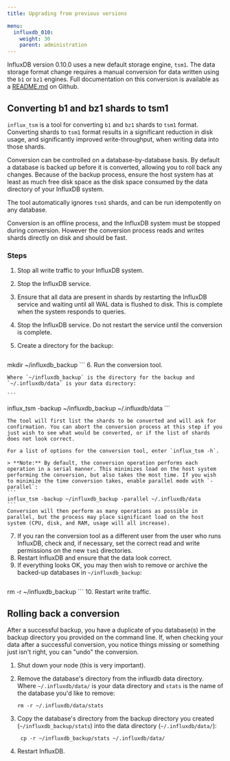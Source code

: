 ```yaml
---
title: Upgrading from previous versions

menu:
  influxdb_010:
    weight: 30
    parent: administration
---
```


InfluxDB version 0.10.0 uses a new default storage engine, `tsm1`.
The data storage format change requires a manual conversion for data written using the `b1` or `bz1` engines.
Full documentation on this conversion is available as a [README.md](https://github.com/influxdata/influxdb/tree/master/cmd/influx_tsm) on Github.

## Converting b1 and bz1 shards to tsm1

`influx_tsm` is a tool for converting `b1` and `bz1` shards to `tsm1` format.
Converting shards to `tsm1` format results in a significant reduction in disk usage, and significantly improved write-throughput, when writing data into those shards.

Conversion can be controlled on a database-by-database basis.
By default a database is backed up before it is converted, allowing you to roll back any changes.
Because of the backup process, ensure the host system has at least as much free disk space as the disk space consumed by the data directory of your InfluxDB system.

The tool automatically ignores `tsm1` shards, and can be run idempotently on any database.

Conversion is an offline process, and the InfluxDB system must be stopped during conversion.
However the conversion process reads and writes shards directly on disk and should be fast.

### Steps


1. Stop all write traffic to your InfluxDB system.
2. Stop the InfluxDB service.
3. Ensure that all data are present in shards by restarting the InfluxDB service and waiting until all WAL data is flushed to disk. This is complete when the system responds to queries.
4. Stop the InfluxDB service. Do not restart the service until the conversion is complete.
5. Create a directory for the backup:

    ```
mkdir ~/influxdb_backup
    ```
6. Run the conversion tool.

    Where `~/influxdb_backup` is the directory for the backup and `~/.influxdb/data` is your data directory:

    ```
influx_tsm -backup ~/influxdb_backup ~/.influxdb/data
    ```

    The tool will first list the shards to be converted and will ask for confirmation. You can abort the conversion process at this step if you just wish to see what would be converted, or if the list of shards does not look correct.

    For a list of options for the conversion tool, enter `influx_tsm -h`.

    > **Note:** By default, the conversion operation performs each operation in a serial manner. This minimizes load on the host system performing the conversion, but also takes the most time. If you wish to minimize the time conversion takes, enable parallel mode with `-parallel`:
    ```
    influx_tsm -backup ~/influxdb_backup -parallel ~/.influxdb/data
    ```
    Conversion will then perform as many operations as possible in parallel, but the process may place significant load on the host system (CPU, disk, and RAM, usage will all increase).
7. If you ran the conversion tool as a different user from the user who runs InfluxDB, check and, if necessary, set the correct read and write permissions on the new `tsm1` directories.
8. Restart InfluxDB and ensure that the data look correct.
9. If everything looks OK, you may then wish to remove or archive the backed-up databases in `~/influxdb_backup`:
    ```
rm -r ~/influxdb_backup
    ```
10. Restart write traffic.

## Rolling back a conversion
After a successful backup, you have a duplicate of you database(s) in the backup directory you provided on the command line.
If, when checking your data after a successful conversion, you notice things missing or something just isn't right, you can "undo" the conversion.

1. Shut down your node (this is very important).
2. Remove the database's directory from the influxdb data directory. Where `~/.influxdb/data/` is your data directory and `stats` is the name of the database you'd like to remove:

    ```
    rm -r ~/.influxdb/data/stats
    ```
3. Copy the database's directory from the backup directory you created (`~/influxdb_backup/stats`) into the data directory (`~/.influxdb/data/`):

    ```
     cp -r ~/influxdb_backup/stats ~/.influxdb/data/
    ```
4. Restart InfluxDB.

